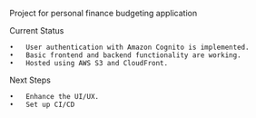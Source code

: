 Project for personal finance budgeting application

Current Status

	•	User authentication with Amazon Cognito is implemented.
	•	Basic frontend and backend functionality are working.
	•	Hosted using AWS S3 and CloudFront.


Next Steps

	•	Enhance the UI/UX.
	•	Set up CI/CD
